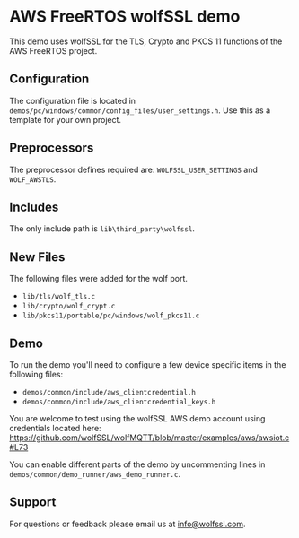 # AWS FreeRTOS wolfSSL demo

This demo uses wolfSSL for the TLS, Crypto and PKCS 11 functions of the AWS FreeRTOS project.

## Configuration

The configuration file is located in `demos/pc/windows/common/config_files/user_settings.h`. Use this as a template for your own project.


## Preprocessors

The preprocessor defines required are: `WOLFSSL_USER_SETTINGS` and `WOLF_AWSTLS`.

## Includes

The only include path is `lib\third_party\wolfssl`.

## New Files

The following files were added for the wolf port.

* `lib/tls/wolf_tls.c`
* `lib/crypto/wolf_crypt.c`
* `lib/pkcs11/portable/pc/windows/wolf_pkcs11.c`

## Demo

To run the demo you'll need to configure a few device specific items in the following files:
* `demos/common/include/aws_clientcredential.h`
* `demos/common/include/aws_clientcredential_keys.h`

You are welcome to test using the wolfSSL AWS demo account using credentials located here:
https://github.com/wolfSSL/wolfMQTT/blob/master/examples/aws/awsiot.c#L73

You can enable different parts of the demo by uncommenting lines in `demos/common/demo_runner/aws_demo_runner.c`.

## Support

For questions or feedback please email us at info@wolfssl.com.
